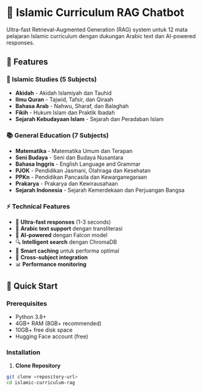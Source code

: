 # 🕌 **Islamic Curriculum RAG Chatbot**

Ultra-fast Retrieval-Augmented Generation (RAG) system untuk 12 mata pelajaran Islamic curriculum dengan dukungan Arabic text dan AI-powered responses.

## 🎯 **Features**

### **🕌 Islamic Studies (5 Subjects)**
- **Akidah** - Akidah Islamiyah dan Tauhid
- **Ilmu Quran** - Tajwid, Tafsir, dan Qiraah
- **Bahasa Arab** - Nahwu, Sharaf, dan Balaghah
- **Fikih** - Hukum Islam dan Praktik Ibadah
- **Sejarah Kebudayaan Islam** - Sejarah dan Peradaban Islam

### **📚 General Education (7 Subjects)**
- **Matematika** - Matematika Umum dan Terapan
- **Seni Budaya** - Seni dan Budaya Nusantara
- **Bahasa Inggris** - English Language and Grammar
- **PJOK** - Pendidikan Jasmani, Olahraga dan Kesehatan
- **PPKn** - Pendidikan Pancasila dan Kewarganegaraan
- **Prakarya** - Prakarya dan Kewirausahaan
- **Sejarah Indonesia** - Sejarah Kemerdekaan dan Perjuangan Bangsa

### **⚡ Technical Features**
- 🚀 **Ultra-fast responses** (1-3 seconds)
- 📜 **Arabic text support** dengan transliterasi
- 🤖 **AI-powered** dengan Falcon model
- 🔍 **Intelligent search** dengan ChromaDB
- 💾 **Smart caching** untuk performa optimal
- 🔗 **Cross-subject integration**
- 📊 **Performance monitoring**

## 🚀 **Quick Start**

### **Prerequisites**
- Python 3.8+
- 4GB+ RAM (8GB+ recommended)
- 10GB+ free disk space
- Hugging Face account (free)

### **Installation**

1. **Clone Repository**
```bash
git clone <repository-url>
cd islamic-curriculum-rag
